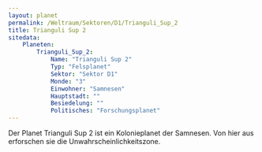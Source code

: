 ```yaml
---
layout: planet
permalink: /Weltraum/Sektoren/D1/Trianguli_Sup_2
title: Trianguli Sup 2
sitedata:
    Planeten:
        Trianguli_Sup_2:
            Name: "Trianguli Sup 2"
            Typ: "Felsplanet"
            Sektor: "Sektor D1"
            Monde: "3"
            Einwohner: "Samnesen"
            Hauptstadt: ""
            Besiedelung: ""
            Politisches: "Forschungsplanet"
---
```




Der Planet Trianguli Sup 2 ist ein Kolonieplanet der Samnesen. Von hier aus erforschen sie die Unwahrscheinlichkeitszone.

